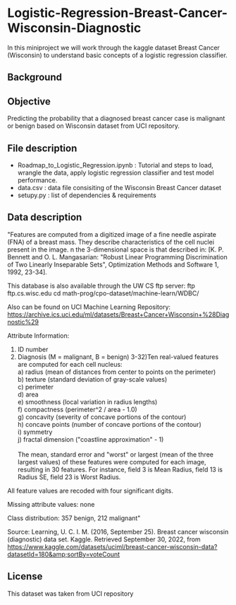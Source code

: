 # Logistic-Regression-Breast-Cancer-Wisconsin-Diagnostic

In this miniproject we will work through the kaggle dataset Breast Cancer (Wisconsin) to understand basic concepts of a logistic regression classifier.

## Background

## Objective

Predicting the probability that a diagnosed breast cancer case is malignant or benign based on Wisconsin dataset from UCI repository.

## File description
- Roadmap_to_Logistic_Regression.ipynb : Tutorial and steps to load, wrangle the data, apply logistic regression classifier and test model performance.
- data.csv : data file consisiting of the Wisconsin Breast Cancer dataset
- setupy.py : list of dependencies & requirements

## Data description
"Features are computed from a digitized image of a fine needle aspirate (FNA) of a breast mass. They describe characteristics of the cell nuclei present in the image.
n the 3-dimensional space is that described in: [K. P. Bennett and O. L. Mangasarian: "Robust Linear Programming Discrimination of Two Linearly Inseparable Sets", Optimization Methods and Software 1, 1992, 23-34].

This database is also available through the UW CS ftp server:
ftp ftp.cs.wisc.edu
cd math-prog/cpo-dataset/machine-learn/WDBC/

Also can be found on UCI Machine Learning Repository: https://archive.ics.uci.edu/ml/datasets/Breast+Cancer+Wisconsin+%28Diagnostic%29

Attribute Information:

1) ID number
2) Diagnosis (M = malignant, B = benign)
3-32)Ten real-valued features are computed for each cell nucleus:\
a) radius (mean of distances from center to points on the perimeter)\
b) texture (standard deviation of gray-scale values)\
c) perimeter\
d) area\
e) smoothness (local variation in radius lengths)\
f) compactness (perimeter^2 / area - 1.0)\
g) concavity (severity of concave portions of the contour)\
h) concave points (number of concave portions of the contour)\
i) symmetry\
j) fractal dimension ("coastline approximation" - 1)\
\
The mean, standard error and "worst" or largest (mean of the three
largest values) of these features were computed for each image,
resulting in 30 features. For instance, field 3 is Mean Radius, field
13 is Radius SE, field 23 is Worst Radius.

All feature values are recoded with four significant digits.

Missing attribute values: none

Class distribution: 357 benign, 212 malignant"

Source: Learning, U. C. I. M. (2016, September 25). Breast cancer wisconsin (diagnostic) data set. Kaggle. Retrieved September 30, 2022, from https://www.kaggle.com/datasets/uciml/breast-cancer-wisconsin-data?datasetId=180&amp;sortBy=voteCount 

## License
This dataset was taken from UCI repository
